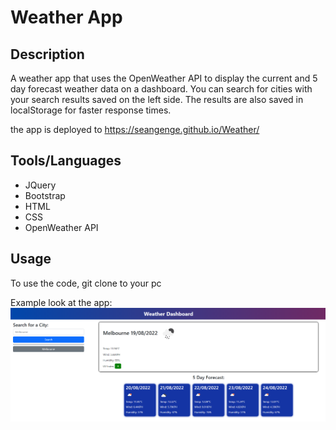 # Weather App

## Description
A weather app that uses the OpenWeather API to display the current and 5 day forecast weather data on a dashboard. You can search for cities with your search results saved on the left side. The results are also saved in localStorage for faster response times.

the app is deployed to https://seangenge.github.io/Weather/

## Tools/Languages
 - JQuery
 - Bootstrap
 - HTML
 - CSS
 - OpenWeather API

## Usage
To use the code, git clone to your pc

Example look at the app:
![](./assets/images/weather_dashboard.png)